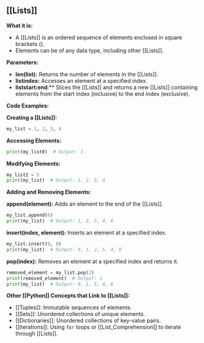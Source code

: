 ## [[Lists]]

**What it is:**

* A [[Lists]] is an ordered sequence of elements enclosed in square brackets ().
* Elements can be of any data type, including other [[Lists]].

**Parameters:**

* **len(list):** Returns the number of elements in the [[Lists]].
* **listindex:** Accesses an element at a specified index.
* **liststart:end**:** Slices the [[Lists]] and returns a new [[Lists]] containing elements from the start index (inclusive) to the end index (exclusive).

**Code Examples:**

**Creating a [[Lists]]:**
```python
my_list = 1, 2, 3, 4
```

**Accessing Elements:**
```python
print(my_list0)  # Output: 1
```

**Modifying Elements:**
```python
my_list2 = 5
print(my_list)  # Output: 1, 2, 5, 4
```

**Adding and Removing Elements:**

**append(element):** Adds an element to the end of the [[Lists]].
```python
my_list.append(6)
print(my_list)  # Output: 1, 2, 5, 4, 6
```

**insert(index, element):** Inserts an element at a specified index.
```python
my_list.insert(0, 0)
print(my_list)  # Output: 0, 1, 2, 5, 4, 6
```

**pop(index):** Removes an element at a specified index and returns it.
```python
removed_element = my_list.pop(2)
print(removed_element)  # Output: 2
print(my_list)  # Output: 0, 1, 5, 4, 6
```

**Other [[Python]] Concepts that Link to [[Lists]]:**

* [[Tuples]]: Immutable sequences of elements.
* [[Sets]]: Unordered collections of unique elements.
* [[Dictionaries]]: Unordered collections of key-value pairs.
* [[Iterations]]: Using `for` loops or [[List_Comprehension]] to iterate through [[Lists]].
